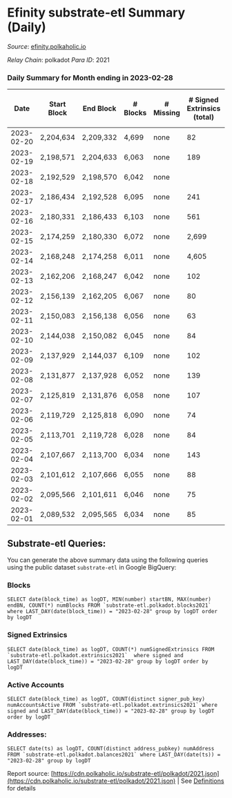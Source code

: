 # Efinity substrate-etl Summary (Daily)

_Source_: [efinity.polkaholic.io](https://efinity.polkaholic.io)

*Relay Chain*: polkadot
*Para ID*: 2021



### Daily Summary for Month ending in 2023-02-28


| Date | Start Block | End Block | # Blocks | # Missing | # Signed Extrinsics (total) | # Active Accounts | # Addresses with Balances | # Events | # Transfers | # XCM Transfers In | # XCM Transfers Out |
| ---- | ----------- | --------- | -------- | --------- | --------------------------- | ----------------- | ------------------------- | -------- | ----------- | ------------------ | ------------------- |
| 2023-02-20 | 2,204,634 | 2,209,332 | 4,699 | none  | 82 | 20 |  | 9,812 | 23  |   |   |
| 2023-02-19 | 2,198,571 | 2,204,633 | 6,063 | none  | 189 | 28 | 16,101 | 13,088 | 42  |   |   |
| 2023-02-18 | 2,192,529 | 2,198,570 | 6,042 | none  |  |  | 16,097 |  |   |   |   |
| 2023-02-17 | 2,186,434 | 2,192,528 | 6,095 | none  | 241 | 36 | 16,090 | 13,355 | 30  |   |   |
| 2023-02-16 | 2,180,331 | 2,186,433 | 6,103 | none  | 561 | 39 | 16,088 | 16,320 | 58 ($1.59) |   |   |
| 2023-02-15 | 2,174,259 | 2,180,330 | 6,072 | none  | 2,699 | 29 | 16,081 | 37,072 | 71  |   |   |
| 2023-02-14 | 2,168,248 | 2,174,258 | 6,011 | none  | 4,605 | 36 | 16,075 | 61,306 | 60  |   |   |
| 2023-02-13 | 2,162,206 | 2,168,247 | 6,042 | none  | 102 | 26 | 16,067 | 12,824 | 16  |   |   |
| 2023-02-12 | 2,156,139 | 2,162,205 | 6,067 | none  | 80 | 34 | 16,064 | 12,673 | 30  |   |   |
| 2023-02-11 | 2,150,083 | 2,156,138 | 6,056 | none  | 63 | 29 | 16,058 | 12,564 | 15  |   |   |
| 2023-02-10 | 2,144,038 | 2,150,082 | 6,045 | none  | 84 | 28 | 16,054 | 12,682 | 30  |   |   |
| 2023-02-09 | 2,137,929 | 2,144,037 | 6,109 | none  | 102 | 27 | 16,050 | 12,921 | 23  |   |   |
| 2023-02-08 | 2,131,877 | 2,137,928 | 6,052 | none  | 139 | 40 | 16,047 | 13,016 | 27  |   |   |
| 2023-02-07 | 2,125,819 | 2,131,876 | 6,058 | none  | 107 | 28 | 16,039 | 12,839 | 33  |   |   |
| 2023-02-06 | 2,119,729 | 2,125,818 | 6,090 | none  | 74 | 24 | 16,032 | 12,716 | 23  |   |   |
| 2023-02-05 | 2,113,701 | 2,119,728 | 6,028 | none  | 84 | 44 | 16,029 | 12,610 | 31  |   |   |
| 2023-02-04 | 2,107,667 | 2,113,700 | 6,034 | none  | 143 | 46 | 16,020 | 13,029 | 32 ($129.32) |   |   |
| 2023-02-03 | 2,101,612 | 2,107,666 | 6,055 | none  | 88 | 31 | 16,010 | 12,740 | 30  |   |   |
| 2023-02-02 | 2,095,566 | 2,101,611 | 6,046 | none  | 75 | 17 | 16,003 | 12,694 | 16  |   |   |
| 2023-02-01 | 2,089,532 | 2,095,565 | 6,034 | none  | 85 | 29 | 15,998 | 12,726 | 30  |   |   |

## Substrate-etl Queries:
You can generate the above summary data using the following queries using the public dataset `substrate-etl` in Google BigQuery:


### Blocks
```
SELECT date(block_time) as logDT, MIN(number) startBN, MAX(number) endBN, COUNT(*) numBlocks FROM `substrate-etl.polkadot.blocks2021`  where LAST_DAY(date(block_time)) = "2023-02-28" group by logDT order by logDT
```


### Signed Extrinsics
```
SELECT date(block_time) as logDT, COUNT(*) numSignedExtrinsics FROM `substrate-etl.polkadot.extrinsics2021`  where signed and LAST_DAY(date(block_time)) = "2023-02-28" group by logDT order by logDT
```


### Active Accounts
```
SELECT date(block_time) as logDT, COUNT(distinct signer_pub_key) numAccountsActive FROM `substrate-etl.polkadot.extrinsics2021` where signed and LAST_DAY(date(block_time)) = "2023-02-28" group by logDT order by logDT
```


### Addresses:
```
SELECT date(ts) as logDT, COUNT(distinct address_pubkey) numAddress FROM `substrate-etl.polkadot.balances2021` where LAST_DAY(date(ts)) = "2023-02-28" group by logDT
```



Report source: [https://cdn.polkaholic.io/substrate-etl/polkadot/2021.json](https://cdn.polkaholic.io/substrate-etl/polkadot/2021.json) | See [Definitions](/DEFINITIONS.md) for details
